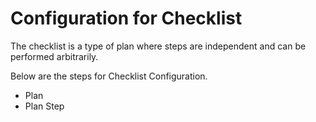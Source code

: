 # Configuration for Checklist

The checklist is a type of plan where steps are independent and can be performed arbitrarily.

Below are the steps for Checklist Configuration.

* Plan
* Plan Step
